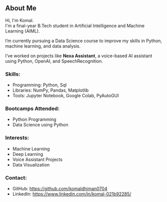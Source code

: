 ## About Me

Hi, I'm Komal.  
I'm a final-year B.Tech student in Artificial Intelligence and Machine Learning (AIML).

I’m currently pursuing a Data Science course to improve my skills in Python, machine learning, and data analysis.

I’ve worked on projects like **Nexa Assistant**, a voice-based AI assistant using Python, OpenAI, and SpeechRecognition.

### Skills:
- Programming: Python, Sql
- Libraries: NumPy, Pandas, Matplotlib
- Tools: Jupyter Notebook, Google Colab, PyAutoGUI

### Bootcamps Attended:
- Python Programming
- Data Science using Python

### Interests:
- Machine Learning
- Deep Learning
- Voice Assistant Projects
- Data Visualization

### Contact:
- GitHub: https://github.com/komaldhiman0704
- LinkedIn: https://www.linkedin.com/in/komal-021b92285/
